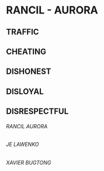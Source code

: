 # RANCIL - AURORA
## TRAFFIC
## CHEATING
## DISHONEST
## DISLOYAL
## DISRESPECTFUL
###### RANCIL AURORA
###### JE LAWENKO
###### XAVIER BUGTONG